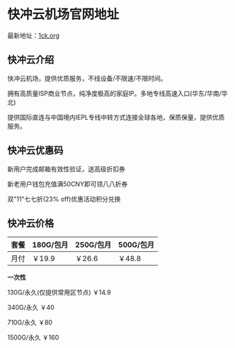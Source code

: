 # 快冲云机场官网地址

最新地址：[1ck.org](https://url.gogogomiao.one/QYTN)

## 快冲云介绍

快冲云机场，提供优质服务，不线设备/不限速/不限时间。

拥有高质量ISP商业节点，纯净度极高的家庭IP。多地专线高速入口(华东/华南/华北)

提供国际直连与中国境内IEPL专线中转方式连接全球各地，保质保量，提供优质服务。

## 快冲云优惠码

新用户完成邮箱有效性验证，送高级折扣券

新老用户钱包充值满50CNY即可领八八折券

双"11"七七折(23% off)优惠活动积分兑换

## 快冲云价格

|套餐|180G/包月|250G/包月|500G/包月|
|----|----|----|----|
|月付|￥19.9|￥26.6|￥48.8|

**一次性**

130G/永久(仅提供常用区节点) ￥14.9

340G/永久 ￥40

710G/永久 ￥80

1500G/永久 ￥160
